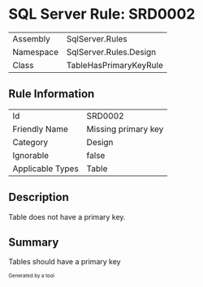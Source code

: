 ﻿# SQL Server Rule: SRD0002
  
|    |    |
|----|----|
| Assembly | SqlServer.Rules |
| Namespace | SqlServer.Rules.Design |
| Class | TableHasPrimaryKeyRule |
  
## Rule Information
  
|    |    |
|----|----|
| Id | SRD0002 |
| Friendly Name | Missing primary key |
| Category | Design |
| Ignorable | false |
| Applicable Types | Table  |
  
## Description
  
Table does not have a primary key.
  
## Summary
  
Tables should have a primary key
  
<sub><sup>Generated by a tool</sup></sub>
